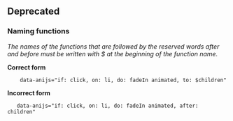 ## Deprecated


### Naming functions

*The names of the functions that are followed by the reserved words after and before must be written with $ at the beginning of the function name.*

**Correct form**
```
    data-anijs="if: click, on: li, do: fadeIn animated, to: $children"
```

**Incorrect form**
```
   data-anijs="if: click, on: li, do: fadeIn animated, after: children"
```
